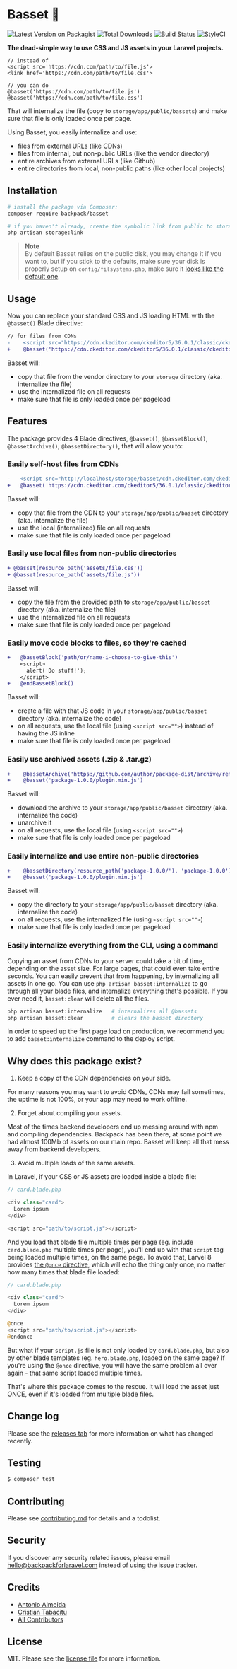# Basset 🐶

[![Latest Version on Packagist][ico-version]][link-packagist]
[![Total Downloads][ico-downloads]][link-downloads]
[![Build Status][ico-travis]][link-travis]
[![StyleCI][ico-styleci]][link-styleci]

**The dead-simple way to use CSS and JS assets in your Laravel projects.** 

```blade
// instead of
<script src='https://cdn.com/path/to/file.js'>
<link href='https://cdn.com/path/to/file.css'>

// you can do
@basset('https://cdn.com/path/to/file.js')
@basset('https://cdn.com/path/to/file.css')
```

That will internalize the file (copy to `storage/app/public/bassets`) and make sure that file is only loaded once per page. 

Using Basset, you easily internalize and use:
- files from external URLs (like CDNs)
- files from internal, but non-public URLs (like the vendor directory)
- entire archives from external URLs (like Github)
- entire directories from local, non-public paths (like other local projects)

## Installation

```bash
# install the package via Composer:
composer require backpack/basset

# if you haven't already, create the symbolic link from public to storage:
php artisan storage:link
```

> **Note**  
> By default Basset relies on the public disk, you may change it if you want to, but if you stick to the defaults, make sure your disk is properly setup on `config/filsystems.php`, make sure it [looks like the default one](https://github.com/laravel/laravel/blob/10.x/config/filesystems.php#L39-L45).


## Usage

Now you can replace your standard CSS and JS loading HTML with the `@basset()` Blade directive:

```diff
// for files from CDNs
-    <script src="https://cdn.ckeditor.com/ckeditor5/36.0.1/classic/ckeditor.js">
+    @basset('https://cdn.ckeditor.com/ckeditor5/36.0.1/classic/ckeditor.js')
```

Basset will:
- copy that file from the vendor directory to your `storage` directory (aka. internalize the file)
- use the internalized file on all requests
- make sure that file is only loaded once per pageload

## Features

The package provides 4 Blade directives, `@basset()`, `@bassetBlock()`, `@bassetArchive()`, `@bassetDirectory()`, that will allow you to:

### Easily self-host files from CDNs

```diff
-   <script src="http://localhost/storage/basset/cdn.ckeditor.com/ckeditor5/36.0.1/classic/ckeditor.js"></script>
+   @basset('https://cdn.ckeditor.com/ckeditor5/36.0.1/classic/ckeditor.js')
```

Basset will:
- copy that file from the CDN to your `storage/app/public/basset` directory (aka. internalize the file)
- use the local (internalized) file on all requests
- make sure that file is only loaded once per pageload

### Easily use local files from non-public directories

```diff
+ @basset(resource_path('assets/file.css'))
+ @basset(resource_path('assets/file.js'))
```

Basset will:
- copy the file from the provided path to `storage/app/public/basset` directory (aka. internalize the file)
- use the internalized file on all requests
- make sure that file is only loaded once per pageload

### Easily move code blocks to files, so they're cached

```diff
+   @bassetBlock('path/or/name-i-choose-to-give-this')
    <script>
      alert('Do stuff!');
    </script>
+   @endBassetBlock()
```

Basset will:
- create a file with that JS code in your `storage/app/public/basset` directory (aka. internalize the code)
- on all requests, use the local file (using `<script src="">`) instead of having the JS inline
- make sure that file is only loaded once per pageload

### Easily use archived assets (.zip & .tar.gz)

```diff
+    @bassetArchive('https://github.com/author/package-dist/archive/refs/tags/1.0.0.zip', 'package-1.0.0')
+    @basset('package-1.0.0/plugin.min.js')
```

Basset will:
- download the archive to your `storage/app/public/basset` directory (aka. internalize the code)
- unarchive it
- on all requests, use the local file (using `<script src="">`)
- make sure that file is only loaded once per pageload

### Easily internalize and use entire non-public directories

```diff
+    @bassetDirectory(resource_path('package-1.0.0/'), 'package-1.0.0')
+    @basset('package-1.0.0/plugin.min.js')
```

Basset will:
- copy the directory to your `storage/app/public/basset` directory (aka. internalize the code)
- on all requests, use the internalized file (using `<script src="">`)
- make sure that file is only loaded once per pageload

### Easily internalize everything from the CLI, using a command

Copying an asset from CDNs to your server could take a bit of time, depending on the asset size. For large pages, that could even take entire seconds. You can easily prevent that from happening, by internalizing all assets in one go. You can use `php artisan basset:internalize` to go through all your blade files, and internalize everything that's possible. If you ever need it, `basset:clear` will delete all the files.

```bash 
php artisan basset:internalize   # internalizes all @bassets
php artisan basset:clear         # clears the basset directory
```

In order to speed up the first page load on production, we recommend you to add `basset:internalize` command to the deploy script.

## Why does this package exist?

1) Keep a copy of the CDN dependencies on your side.

For many reasons you may want to avoid CDNs, CDNs may fail sometimes, the uptime is not 100%, or your app may need to work offline.

2) Forget about compiling your assets.

Most of the times backend developers end up messing around with npm and compiling dependencies. Backpack has been there, at some point we had almost 100Mb of assets on our main repo.
Basset will keep all that mess away from backend developers.

3) Avoid multiple loads of the same assets.

In Laravel, if your CSS or JS assets are loaded inside a blade file:

```php
// card.blade.php

<div class="card">
  Lorem ipsum
</div>

<script src="path/to/script.js"></script>
```

And you load that blade file multiple times per page (eg. include `card.blade.php` multiple times per page), you'll end up with that `script` tag being loaded multiple times, on the same page. To avoid that, Larvel 8 provides [the `@once` directive](https://laravel.com/docs/8.x/blade#the-once-directive), which will echo the thing only once, no matter how many times that blade file loaded:

```php
// card.blade.php

<div class="card">
  Lorem ipsum
</div>

@once
<script src="path/to/script.js"></script>
@endonce
```

But what if your `script.js` file is not only loaded by `card.blade.php`, but also by other blade templates (eg. `hero.blade.php`, loaded on the same page? If you're using the `@once` directive, you will have the same problem all over again - that same script loaded multiple times.

That's where this package comes to the rescue. It will load the asset just ONCE, even if it's loaded from multiple blade files.

## Change log

Please see the [releases tab](https://github.com/Laravel-Backpack/basset/releases) for more information on what has changed recently.

## Testing

``` bash
$ composer test
```

## Contributing

Please see [contributing.md](contributing.md) for details and a todolist.

## Security

If you discover any security related issues, please email hello@backpackforlaravel.com instead of using the issue tracker.

## Credits

- [Antonio Almeida](https://github.com/promatik)
- [Cristian Tabacitu][link-author]
- [All Contributors][link-contributors]

## License

MIT. Please see the [license file](license.md) for more information.

[ico-version]: https://img.shields.io/packagist/v/backpack/basset.svg?style=flat-square
[ico-downloads]: https://img.shields.io/packagist/dt/backpack/basset.svg?style=flat-square
[ico-travis]: https://img.shields.io/travis/backpack/basset/master.svg?style=flat-square
[ico-styleci]: https://styleci.io/repos/421785142/shield

[link-packagist]: https://packagist.org/packages/backpack/basset
[link-downloads]: https://packagist.org/packages/backpack/basset
[link-travis]: https://travis-ci.org/backpack/basset
[link-styleci]: https://styleci.io/repos/421785142
[link-author]: https://github.com/Laravel-Backpack
[link-contributors]: ../../contributors
